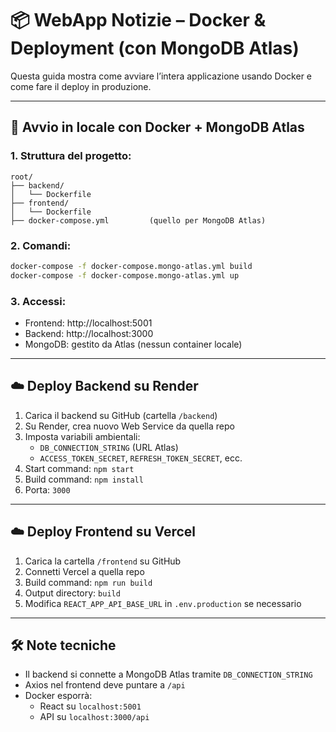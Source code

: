 # 📦 WebApp Notizie – Docker & Deployment (con MongoDB Atlas)

Questa guida mostra come avviare l’intera applicazione usando Docker e come fare il deploy in produzione.

---

## 🚀 Avvio in locale con Docker + MongoDB Atlas

### 1. Struttura del progetto:
```
root/
├── backend/
│   └── Dockerfile
├── frontend/
│   └── Dockerfile
├── docker-compose.yml         (quello per MongoDB Atlas)
```

### 2. Comandi:
```bash
docker-compose -f docker-compose.mongo-atlas.yml build
docker-compose -f docker-compose.mongo-atlas.yml up
```

### 3. Accessi:
- Frontend: http://localhost:5001
- Backend: http://localhost:3000
- MongoDB: gestito da Atlas (nessun container locale)

---

## ☁️ Deploy Backend su Render

1. Carica il backend su GitHub (cartella `/backend`)
2. Su Render, crea nuovo Web Service da quella repo
3. Imposta variabili ambientali:
   - `DB_CONNECTION_STRING` (URL Atlas)
   - `ACCESS_TOKEN_SECRET`, `REFRESH_TOKEN_SECRET`, ecc.
4. Start command: `npm start`
5. Build command: `npm install`
6. Porta: `3000`

---

## ☁️ Deploy Frontend su Vercel

1. Carica la cartella `/frontend` su GitHub
2. Connetti Vercel a quella repo
3. Build command: `npm run build`
4. Output directory: `build`
5. Modifica `REACT_APP_API_BASE_URL` in `.env.production` se necessario

---

## 🛠️ Note tecniche

- Il backend si connette a MongoDB Atlas tramite `DB_CONNECTION_STRING`
- Axios nel frontend deve puntare a `/api`
- Docker esporrà:
  - React su `localhost:5001`
  - API su `localhost:3000/api`